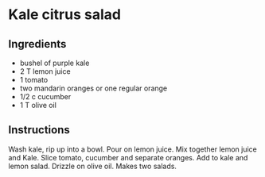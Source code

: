 # Kale citrus salad

## Ingredients

- bushel of purple kale
- 2 T lemon juice
- 1 tomato
- two mandarin oranges or one regular orange
- 1/2 c cucumber
- 1 T olive oil

## Instructions

Wash kale, rip up into a bowl. Pour on lemon juice. Mix together lemon juice and Kale. Slice tomato, cucumber and separate oranges. Add to kale and lemon salad. Drizzle on olive oil. Makes two salads.